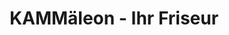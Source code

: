 ---
title: "KAMMäleon - Ihr Friseur"
url: /ludwigshafen-am-rhein/kammaeleon-ihr-friseur/
shop: Friseur
---
